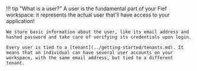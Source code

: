 !!! tip "What is a user?"
    A user is the fundamental part of your Fief workspace: it represents the actual user that'll have access to your application!

    We store basic information about the user, like its email address and hashed password and take care of verifying its credentials upon login.

    Every user is tied to a [tenant](../getting-started/tenants.md). It means that an individual can have several user accounts on your workspace, with the same email address, but tied to a different tenant.
